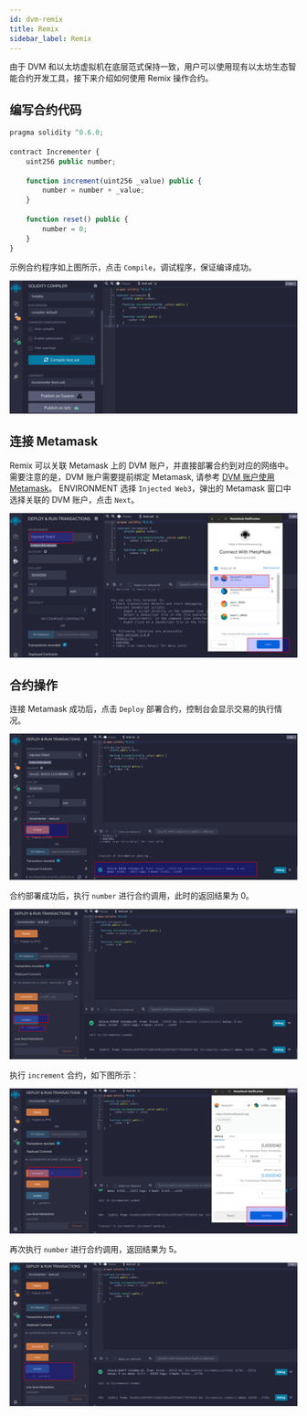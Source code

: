 ```yaml
---
id: dvm-remix
title: Remix
sidebar_label: Remix
---
```


由于 DVM 和以太坊虚拟机在底层范式保持一致，用户可以使用现有以太坊生态智能合约开发工具，接下来介绍如何使用 Remix 操作合约。

## 编写合约代码

```js
pragma solidity ^0.6.0;

contract Incrementer {
    uint256 public number;

    function increment(uint256 _value) public {
        number = number + _value;
    }

    function reset() public {
        number = 0;
    }
}
```

示例合约程序如上图所示，点击 `Compile`，调试程序，保证编译成功。

![dvm](assets/dvm/dvm-remix-1.png)

## 连接 Metamask

Remix 可以关联 Metamask 上的 DVM 账户，并直接部署合约到对应的网络中。需要注意的是，DVM 账户需要提前绑定 Metamask, 请参考 [DVM 账户使用 Metamask](dvm-metamask)。 ENVIRONMENT 选择 `Injected Web3`，弹出的 Metamask 窗口中选择关联的 DVM 账户，点击 `Next`。

![dvm](assets/dvm/dvm-remix-2.png)

## 合约操作

连接 Metamask 成功后，点击 `Deploy` 部署合约，控制台会显示交易的执行情况。

![dvm](assets/dvm/dvm-remix-3.png)

合约部署成功后，执行 `number` 进行合约调用，此时的返回结果为 0。

![dvm](assets/dvm/dvm-remix-4.png)

执行 `increment` 合约，如下图所示：

![dvm](assets/dvm/dvm-remix-5.png)

再次执行 `number` 进行合约调用，返回结果为 5。

![dvm](assets/dvm/dvm-remix-6.png)

